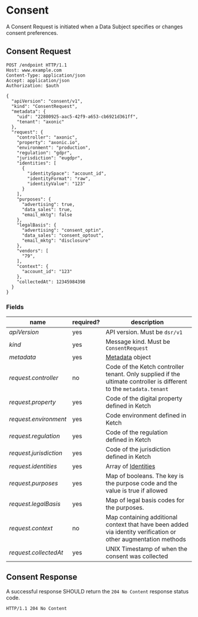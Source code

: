 # Consent

A Consent Request is initiated when a Data Subject specifies or changes consent preferences.

## Consent Request

```http request
POST /endpoint HTTP/1.1
Host: www.example.com
Content-Type: application/json
Accept: application/json
Authorization: $auth

{
  "apiVersion": "consent/v1",
  "kind": "ConsentRequest",
  "metadata": {
    "uid": "22880925-aac5-42f9-a653-cb6921d361ff",
    "tenant": "axonic"
  },
  "request": {
    "controller": "axonic",
    "property": "axonic.io",
    "environment": "production",
    "regulation": "gdpr",
    "jurisdiction": "eugdpr",
    "identities": [
      {
        "identitySpace": "account_id",
        "identityFormat": "raw",
        "identityValue": "123"
      }
    ],
    "purposes": {
      "advertising": true,
      "data_sales": true,
      "email_mktg": false
    },
    "legalBasis": {
      "advertising": "consent_optin",
      "data_sales": "consent_optout",
      "email_mktg": "disclosure"
    },
    "vendors": [
      "79",
    ],
    "context": {
      "account_id": "123"
    },
    "collectedAt": 12345984398
  }
}
```

### Fields

| name                   | required? | description                                                                                                         |
|------------------------|-----------|---------------------------------------------------------------------------------------------------------------------|
| *apiVersion*           | yes       | API version. Must be `dsr/v1`                                                                                       |
| *kind*                 | yes       | Message kind. Must be `ConsentRequest`                                                                              |
| *metadata*             | yes       | [Metadata](../../runtime/v1/Metadata.md) object                                                                     |
| *request.controller*   | no        | Code of the Ketch controller tenant. Only supplied if the ultimate controller is different to the `metadata.tenant` |
| *request.property*     | yes       | Code of the digital property defined in Ketch                                                                       |
| *request.environment*  | yes       | Code environment defined in Ketch                                                                                   |
| *request.regulation*   | yes       | Code of the regulation defined in Ketch                                                                             |
| *request.jurisdiction* | yes       | Code of the jurisdiction defined in Ketch                                                                           |
| *request.identities*   | yes       | Array of [Identities](../../dsr/v1/README.md#Identity)                                                              |
| *request.purposes*     | yes       | Map of booleans. The key is the purpose code and the value is true if allowed                                       |
| *request.legalBasis*   | yes       | Map of legal basis codes for the purposes.                                                                          |
| *request.context*      | no        | Map containing additional context that have been added via identity verification or other augmentation methods      |
| *request.collectedAt*  | yes       | UNIX Timestamp of when the consent was collected                                                                    |

## Consent Response

A successful response SHOULD return the `204 No Content` response status code.

```http request
HTTP/1.1 204 No Content
```
